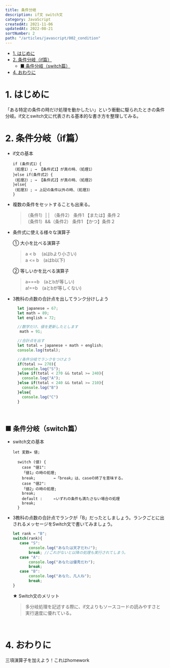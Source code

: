 ```yaml
---
title: 条件分岐
description: if文 switch文
category: JavaScript
createdAt: 2021-11-06
updatedAt: 2022-08-21
sortNumber: 2
path: "/articles/javascript/002_condition"
---
```


<nuxt-content-wrapper>

<!-- code_chunk_output -->
- [1. はじめに](#1-はじめに)
- [2.  条件分岐（if篇）](#2--条件分岐if篇)
  - [■ 条件分岐（switch篇）](#-条件分岐switch篇)
- [4. おわりに](#4-おわりに)

# 1. はじめに
「ある特定の条件の時だけ処理を動かしたい」という衝動に駆られたときの条件分岐。if文とswitch文に代表される基本的な書き方を整理してみる。

# 2.  条件分岐（if篇）
- if文の基本
  ```
  if (条件式1）{
  （処理1）; → 【条件式1】が真の時、（処理1）
  }else if(条件式2）{
  （処理2）; → 【条件式2】が真の時、（処理2）
  }else{
  （処理3）; → 上記の条件以外の時、（処理3）
  }
  ```

- 複数の条件をセットすることも出来る。
  > （条件1）││ （条件2） 条件1 【または】条件２ <br>
  > （条件1）&&（条件2） 条件1 【かつ】条件２

- 条件式に使える様々な演算子
  
  ① 大小を比べる演算子
  > a < b 　(aはbより小さい)<br>
  > a <= b　(aはb以下)
  
  ② 等しいかを比べる演算子
  > a===b　(aとbが等しい)<br>
  > a!==b　(aとbが等しくない)<br>

- 3教科の点数の合計点を出してランク分けしよう
  ```js
    let japanese = 67;
    let math = 89;
    let english = 72;

    //数学だけ、値を更新したとします
     math = 91;

    //合計点を出す
    let total = japanese + math + english;
    console.log(total);

    //条件分岐でランクをつけよう
    if(total >= 270){
      console.log("S");
    }else if(total < 270 && total >= 240){
      console.log("A");
    }else if(total < 240 && total >= 210){
      console.log("B")
    }else{
      console.log("C")
    }
  ```
<br>

## ■ 条件分岐（switch篇）
- switch文の基本
  ```
  let 変数= 値;

    switch (値) {
      case "値1":
      「値1」の時の処理;
      break;        ←「break」は、caseの終了を意味する。
      case "値2":
      「値2」の時の処理;
      break;
      default :     ←いずれの条件も満たさない場合の処理
      break;
    }
  ```

- 3教科の点数の合計点でランクが「B」だったとしましょう。ランクごとに出されるメッセージをSwitch文で書いてみましょう。

	 ```js
  	let rank = "B";
  	switch(rank){
    	case "S":
      		console.log("あなたは天才だわ♪");
      		break; //これがないと以降の処理も実行されてしまう。
    	case "A":
      		console.log("あなたは優秀だわ");
      		break;
    	case "B":
      		console.log("あなた、凡人ね");
      		break;
  	}
  	```
	★ Switch文のメリット
	> 多分岐処理を記述する際に、if文よりもソースコードの読みやすさと実行速度に優れている。

<br>

# 4. おわりに
三項演算子を加えよう！これはhomework

<br>

</nuxt-content-wrapper>
